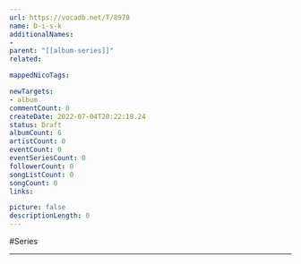 ```yaml
---
url: https://vocadb.net/T/8978
name: D-i-s-k
additionalNames: 
- 
parent: "[[album-series]]"
related:

mappedNicoTags:

newTargets:
- album
commentCount: 0
createDate: 2022-07-04T20:22:18.24
status: Draft
albumCount: 6
artistCount: 0
eventCount: 0
eventSeriesCount: 0
followerCount: 0
songListCount: 0
songCount: 0
links: 

picture: false
descriptionLength: 0
---
```


#Series



---

